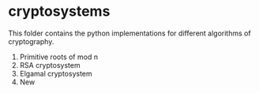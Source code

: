 # cryptosystems
This folder contains the python implementations for different algorithms of cryptography.
1. Primitive roots of mod n
2. RSA cryptosystem
3. Elgamal cryptosystem
4. New
